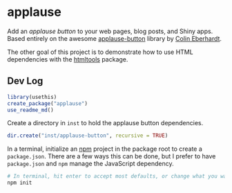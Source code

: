 
# applause

<!-- badges: start -->
<!-- badges: end -->

[applause-button]: https://applause-button.com/
[ColinEberhardt]: https://github.com/ColinEberhardt/
[htmltools]: https://github.com/ColinEberhardt/
[npm]: https://www.npmjs.com/

Add an _applause button_ to your web pages, blog posts, and Shiny apps. Based entirely on the awesome [applause-button] library by [Colin Eberhardt][ColinEberhardt].

The other goal of this project is to demonstrate how to use HTML dependencies with the [htmltools] package.


## Dev Log

```r
library(usethis)
create_package("applause")
use_readme_md()
```

Create a directory in `inst` to hold the applause button dependencies.

```r
dir.create("inst/applause-button", recursive = TRUE)
```

In a terminal, initialize an [npm] project in the package root to create a `package.json`. There are a few ways this can be done, but I prefer to have `package.json` and `npm` manage the JavaScript dependency.

```sh
# In terminal, hit enter to accept most defaults, or change what you want
npm init
```
